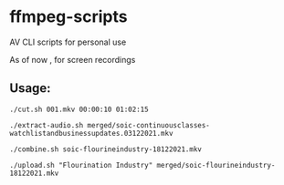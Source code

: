 # ffmpeg-scripts

AV CLI scripts for personal use

As of now , for screen recordings


## Usage:
  
`./cut.sh 001.mkv 00:00:10 01:02:15`

`./extract-audio.sh merged/soic-continuousclasses-watchlistandbusinessupdates.03122021.mkv
`

`./combine.sh soic-flourineindustry-18122021.mkv`

`./upload.sh "Flourination Industry" merged/soic-flourineindustry-18122021.mkv
`